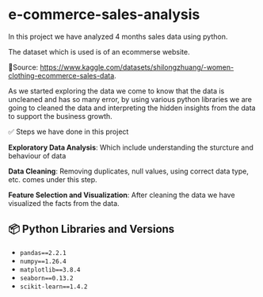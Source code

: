 # e-commerce-sales-analysis
In this project we have analyzed 4 months sales data using python.

The dataset which is used is of an ecommerse website.

:rocket:Source: https://www.kaggle.com/datasets/shilongzhuang/-women-clothing-ecommerce-sales-data.

As we started exploring the data we come to know that the data is uncleaned and has so many error, by using various python libraries we are going to cleaned the data and interpreting the hidden insights from the data to support the business growth.

:white_check_mark: Steps we have done in this project

**Exploratory Data Analysis**: Which include understanding the sturcture and behaviour of data

**Data Cleaning**: Removing duplicates, null values, using correct data type, etc. comes under this step.

**Feature Selection and Visualization**: After cleaning the data we have visualized the facts from the data.

## 📦 Python Libraries and Versions

- `pandas==2.2.1`
- `numpy==1.26.4`
- `matplotlib==3.8.4`
- `seaborn==0.13.2`
- `scikit-learn==1.4.2`
